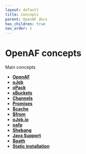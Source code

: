 ```yaml
---
layout: default
title: Concepts
parent: OpenAF docs
has_children: true
nav_order: 1
---
```


# OpenAF concepts

Main concepts

* __[OpenAF](openaf.md)__
* __[oJob](oJob.md)__
* __[oPack](oPack.md)__
* __[sBuckets](sBuckets.md)__
* __[Channels](OpenAF-Channels.md)__
* __[Promises](OpenAF-oPromise.md)__
* __[$cache](OpenAF-cache.md)__
* __[$from](OpenAF-nLinq.md)__
* __[oJob.io](oJobIO.md)__
* __[oafp](oafp.md)__
* __[Shebang](shebang.md)__
* __[Java Support](java.md)__
* __[$path](OpenAF-path.md)__
* __[Static installation](static-installation.md)__